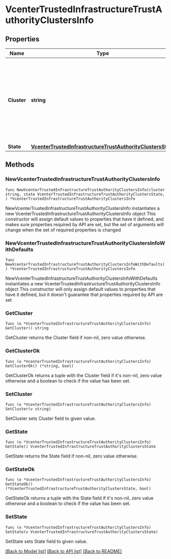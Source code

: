 # VcenterTrustedInfrastructureTrustAuthorityClustersInfo

## Properties

Name | Type | Description | Notes
------------ | ------------- | ------------- | -------------
**Cluster** | **string** | Identifies the cluster. When clients pass a value of this structure as a parameter, the field must be an identifier for the resource type: ClusterComputeResource. When operations return a value of this structure as a result, the field will be an identifier for the resource type: ClusterComputeResource. | 
**State** | [**VcenterTrustedInfrastructureTrustAuthorityClustersState**](VcenterTrustedInfrastructureTrustAuthorityClustersState.md) |  | 

## Methods

### NewVcenterTrustedInfrastructureTrustAuthorityClustersInfo

`func NewVcenterTrustedInfrastructureTrustAuthorityClustersInfo(cluster string, state VcenterTrustedInfrastructureTrustAuthorityClustersState, ) *VcenterTrustedInfrastructureTrustAuthorityClustersInfo`

NewVcenterTrustedInfrastructureTrustAuthorityClustersInfo instantiates a new VcenterTrustedInfrastructureTrustAuthorityClustersInfo object
This constructor will assign default values to properties that have it defined,
and makes sure properties required by API are set, but the set of arguments
will change when the set of required properties is changed

### NewVcenterTrustedInfrastructureTrustAuthorityClustersInfoWithDefaults

`func NewVcenterTrustedInfrastructureTrustAuthorityClustersInfoWithDefaults() *VcenterTrustedInfrastructureTrustAuthorityClustersInfo`

NewVcenterTrustedInfrastructureTrustAuthorityClustersInfoWithDefaults instantiates a new VcenterTrustedInfrastructureTrustAuthorityClustersInfo object
This constructor will only assign default values to properties that have it defined,
but it doesn't guarantee that properties required by API are set

### GetCluster

`func (o *VcenterTrustedInfrastructureTrustAuthorityClustersInfo) GetCluster() string`

GetCluster returns the Cluster field if non-nil, zero value otherwise.

### GetClusterOk

`func (o *VcenterTrustedInfrastructureTrustAuthorityClustersInfo) GetClusterOk() (*string, bool)`

GetClusterOk returns a tuple with the Cluster field if it's non-nil, zero value otherwise
and a boolean to check if the value has been set.

### SetCluster

`func (o *VcenterTrustedInfrastructureTrustAuthorityClustersInfo) SetCluster(v string)`

SetCluster sets Cluster field to given value.


### GetState

`func (o *VcenterTrustedInfrastructureTrustAuthorityClustersInfo) GetState() VcenterTrustedInfrastructureTrustAuthorityClustersState`

GetState returns the State field if non-nil, zero value otherwise.

### GetStateOk

`func (o *VcenterTrustedInfrastructureTrustAuthorityClustersInfo) GetStateOk() (*VcenterTrustedInfrastructureTrustAuthorityClustersState, bool)`

GetStateOk returns a tuple with the State field if it's non-nil, zero value otherwise
and a boolean to check if the value has been set.

### SetState

`func (o *VcenterTrustedInfrastructureTrustAuthorityClustersInfo) SetState(v VcenterTrustedInfrastructureTrustAuthorityClustersState)`

SetState sets State field to given value.



[[Back to Model list]](../README.md#documentation-for-models) [[Back to API list]](../README.md#documentation-for-api-endpoints) [[Back to README]](../README.md)


